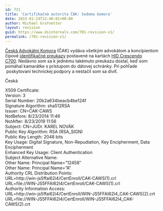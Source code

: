 ```yaml
---
id: 721
title: 'Cartifikačná autorita ČAK: Sodoma Gomora'
date: 2015-01-24T12:40:01+00:00
author: Michael Grafnetter
layout: revision
guid: https://www.dsinternals.com/701-revision-v1/
permalink: /701-revision-v1/
---
```

[Česká Advokátní Komora](http://www.cak.cz/ "Česká Advokátní Komora") (ČAK) vydáva všetkým advokátom a&nbsp;koncipientom čipové [identifikačné preukazy](http://www.cak.cz/scripts/detail.php?id=9008 "Identifikační průkazy") postavené na&nbsp;kartách [HID Crescendo C700](http://www.hidglobal.com/products/cards-and-credentials/crescendo/c700 "Crescendo C700"). Nedávno som sa&nbsp;k&nbsp;jednému takémuto preukazu dostal, keď som pomáhal kamarátke s&nbsp;prístupom do&nbsp;dátovej schránky. Pri pohľade  poskytovaní technickej podpory a&nbsp;nestačil som sa&nbsp;diviť.

Česká

X509 Certificate:  
Version: 3  
Serial Number: 20b2a634beacb4be124f  
Signature Algorithm: sha512RSA  
Issuer: CN=CAK-CAWS  
NotBefore: 8/23/2014 11:46  
NotAfter: 8/23/2019 11:56  
Subject: CN=JUDr. KAREL NOVÁK  
Public Key Algorithm: RSA (RSA_SIGN)  
Public Key Length: 2048 bits  
Key Usage: Digital Signature, Non-Repudiation, Key Encipherment, Data Encipherment  
Enhanced Key Usage: Client Authentication  
Subject Alternative Name:  
Other Name: Principal Name=&#8221;12458&#8243;  
Other Name: Principal Name=&#8221;A&#8221;  
Authority CRL Distribution Points:  
URL=http://win-js5ffai62i4/CertEnroll/CAK-CAWS(1).crl  
URL=file://WIN-JS5FFAI62I4/CertEnroll/CAK-CAWS(1).crl  
Authority Information Access:  
URL=http://win-js5ffai62i4/CertEnroll/WIN-JS5FFAI62I4_CAK-CAWS(2).crt  
URL=file://WIN-JS5FFAI62I4/CertEnroll/WIN-JS5FFAI62I4_CAK-CAWS(2).crt